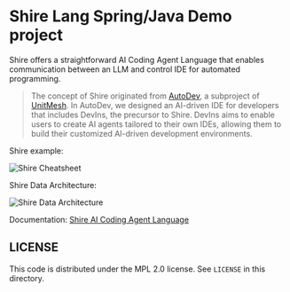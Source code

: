 # Shire Lang Spring/Java Demo project

Shire offers a straightforward AI Coding Agent Language
that enables communication between an LLM and control IDE for automated programming.

> The concept of Shire originated from [AutoDev](https://github.com/unit-mesh/auto-dev), a subproject
> of [UnitMesh](https://unitmesh.cc/). In AutoDev, we designed an AI-driven IDE for developers that includes DevIns, the
> precursor to Shire. DevIns aims to enable users to create AI agents tailored to their own IDEs, allowing them to build
> their customized AI-driven development environments.

Shire example:

![Shire Cheatsheet](https://shire.phodal.com/images/shire-sheet.svg)

Shire Data Architecture:

![Shire Data Architecture](https://shire.phodal.com/images/shire-data-flow.svg)

Documentation: [Shire AI Coding Agent Language](https://shire.phodal.com/)

## LICENSE

This code is distributed under the MPL 2.0 license. See `LICENSE` in this directory.
